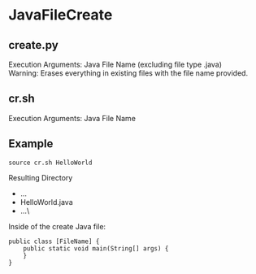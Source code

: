 # JavaFileCreate
## create.py
Execution Arguments: Java File Name (excluding file type .java)\
Warning: Erases everything in existing files with the file name provided.
## cr.sh
Execution Arguments: Java File Name

## Example
```
source cr.sh HelloWorld
```
Resulting Directory
- ...
- HelloWorld.java
- ...\
<!---->
Inside of the create Java file:
```
public class [FileName] {
	public static void main(String[] args) {
	}
}
```
